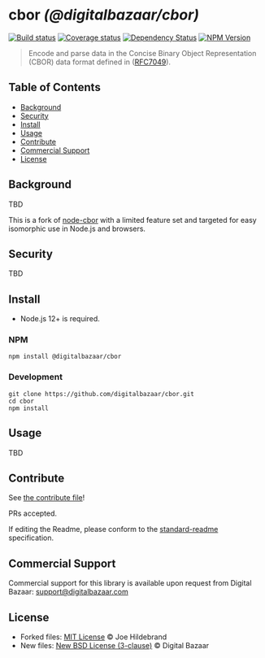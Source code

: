 # cbor _(@digitalbazaar/cbor)_

[![Build status](https://img.shields.io/github/workflow/status/digitalbazaar/cbor/Node.js%20CI)](https://github.com/digitalbazaar/cbor/actions?query=workflow%3A%22Node.js+CI%22)
[![Coverage status](https://img.shields.io/codecov/c/github/digitalbazaar/cbor)](https://codecov.io/gh/digitalbazaar/cbor)
[![Dependency Status](https://img.shields.io/david/digitalbazaar/cbor.svg)](https://david-dm.org/digitalbazaar/cbor)
[![NPM Version](https://img.shields.io/npm/v/@digitalbazaar/cbor.svg)](https://npm.im/@digitalbazaar/cbor)

> Encode and parse data in the Concise Binary Object Representation (CBOR) data
> format defined in ([RFC7049](https://tools.ietf.org/html/rfc8949)).

## Table of Contents

- [Background](#background)
- [Security](#security)
- [Install](#install)
- [Usage](#usage)
- [Contribute](#contribute)
- [Commercial Support](#commercial-support)
- [License](#license)

## Background

TBD

This is a fork of [node-cbor](https://github.com/hildjj/node-cbor) with a
limited feature set and targeted for easy isomorphic use in Node.js and
browsers.

## Security

TBD

## Install

- Node.js 12+ is required.

### NPM

```
npm install @digitalbazaar/cbor
```

### Development

```
git clone https://github.com/digitalbazaar/cbor.git
cd cbor
npm install
```

## Usage

TBD

## Contribute

See [the contribute file](https://github.com/digitalbazaar/bedrock/blob/master/CONTRIBUTING.md)!

PRs accepted.

If editing the Readme, please conform to the
[standard-readme](https://github.com/RichardLitt/standard-readme) specification.

## Commercial Support

Commercial support for this library is available upon request from
Digital Bazaar: support@digitalbazaar.com

## License

- Forked files: [MIT License](LICENSE) © Joe Hildebrand
- New files: [New BSD License (3-clause)](LICENSE) © Digital Bazaar
